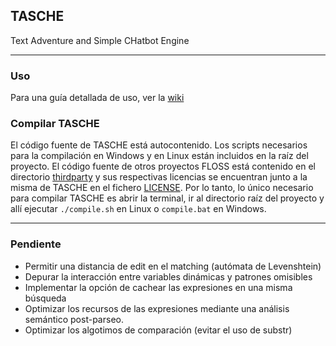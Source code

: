 ## TASCHE
Text Adventure and Simple CHatbot Engine
***

### Uso
Para una guía detallada de uso, ver la [wiki](/wiki)

### Compilar TASCHE
El código fuente de TASCHE está autocontenido. Los scripts necesarios para la compilación en Windows y en Linux están incluidos en la raíz del proyecto. El código fuente de otros proyectos FLOSS está contenido en el directorio [thirdparty](thirdparty) y sus respectivas licencias se encuentran junto a la misma de TASCHE en el fichero [LICENSE](LICENSE).
Por lo tanto, lo único necesario para compilar TASCHE es abrir la terminal, ir al directorio raíz del proyecto y allí ejecutar `./compile.sh` en Linux o `compile.bat` en Windows.
***

### Pendiente
- Permitir una distancia de edit en el matching (autómata de Levenshtein)
- Depurar la interacción entre variables dinámicas y patrones omisibles
- Implementar la opción de cachear las expresiones en una misma búsqueda
- Optimizar los recursos de las expresiones mediante una análisis semántico post-parseo.
- Optimizar los algotimos de comparación (evitar el uso de substr)
